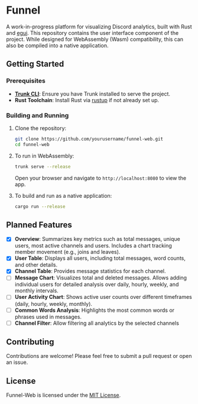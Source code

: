 # Funnel

A work-in-progress platform for visualizing Discord analytics, built with Rust and [egui](https://github.com/emilk/egui). This repository contains the user interface component of the project. While designed for WebAssembly (Wasm) compatibility, this can also be compiled into a native application.

## Getting Started

### Prerequisites

- **[Trunk CLI](https://trunkrs.dev)**: Ensure you have Trunk installed to serve the project.
- **Rust Toolchain**: Install Rust via [rustup](https://rustup.rs) if not already set up.

### Building and Running

1. Clone the repository:

    ```sh
    git clone https://github.com/yourusername/funnel-web.git
    cd funnel-web
    ```

2. To run in WebAssembly:

    ```sh
    trunk serve --release
    ```

   Open your browser and navigate to `http://localhost:8080` to view the app.

3. To build and run as a native application:

    ```sh
    cargo run --release
    ```

## Planned Features

- [x] **Overview**: Summarizes key metrics such as total messages, unique users, most active channels and users. Includes a chart tracking member movement (e.g., joins and leaves).
- [x] **User Table**: Displays all users, including total messages, word counts, and other details.
- [x] **Channel Table**: Provides message statistics for each channel.
- [ ] **Message Chart**: Visualizes total and deleted messages. Allows adding individual users for detailed analysis over daily, hourly, weekly, and monthly intervals.
- [ ] **User Activity Chart**: Shows active user counts over different timeframes (daily, hourly, weekly, monthly).
- [ ] **Common Words Analysis**: Highlights the most common words or phrases used in messages.
- [ ] **Channel Filter**: Allow filtering all analytics by the selected channels

## Contributing

Contributions are welcome! Please feel free to submit a pull request or open an issue.

## License

Funnel-Web is licensed under the [MIT License](LICENSE).
